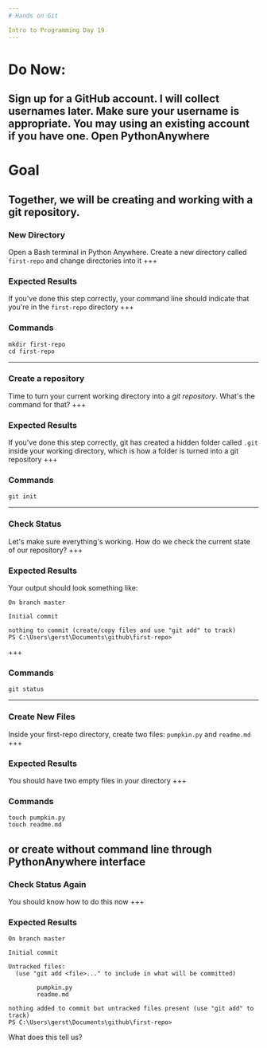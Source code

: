 ```yaml
---
# Hands on Git

Intro to Programming Day 19
---
```

# Do Now:

Sign up for a GitHub account. I will collect usernames later. Make sure your username is appropriate. You may using an existing account if you have one. Open PythonAnywhere
---
# Goal

Together, we will be creating and working with a git repository.
---
### New Directory

Open a Bash terminal in Python Anywhere. Create a new directory called `first-repo` and change directories into it
+++
### Expected Results

If you've done this step correctly, your command line should indicate that you're in the `first-repo` directory
+++
### Commands

```shell
mkdir first-repo
cd first-repo
```
---
### Create a repository

Time to turn your current working directory into a *git repository*. What's the command for that?
+++
### Expected Results

If you've done this step correctly, git has created a hidden folder called `.git` inside your working directory, which is how a folder is turned into a git repository
+++
### Commands

```shell
git init
```
---
### Check Status

Let's make sure everything's working. How do we check the current state of our repository?
+++
### Expected Results

Your output should look something like:

```shell
On branch master

Initial commit

nothing to commit (create/copy files and use "git add" to track)
PS C:\Users\gerst\Documents\github\first-repo>
```
+++
### Commands

```shell
git status
```
---
### Create New Files

Inside your first-repo directory, create two files: `pumpkin.py` and `readme.md`
+++
### Expected Results

You should have two empty files in your directory
+++
### Commands

```shell
touch pumpkin.py
touch readme.md
```

or create without command line through PythonAnywhere interface
---
### Check Status Again

You should know how to do this now
+++
### Expected Results

```shell
On branch master

Initial commit

Untracked files:
  (use "git add <file>..." to include in what will be committed)

        pumpkin.py
        readme.md

nothing added to commit but untracked files present (use "git add" to track)
PS C:\Users\gerst\Documents\github\first-repo>
```

What does this tell us?
